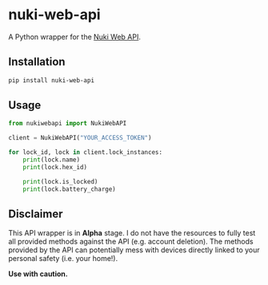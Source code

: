# nuki-web-api

A Python wrapper for the [Nuki Web API](https://api.nuki.io/).

## Installation

```bash
pip install nuki-web-api
```


## Usage
```Python
from nukiwebapi import NukiWebAPI

client = NukiWebAPI("YOUR_ACCESS_TOKEN")

for lock_id, lock in client.lock_instances:
    print(lock.name)
    print(lock.hex_id)

    print(lock.is_locked)
    print(lock.battery_charge)

```

## Disclaimer

This API wrapper is in **Alpha** stage. I do not have the resources to fully test all provided methods against the API (e.g. account deletion).
The methods provided by the API can potentially mess with devices directly linked to your personal safety (i.e. your home!).

**Use with caution.**

